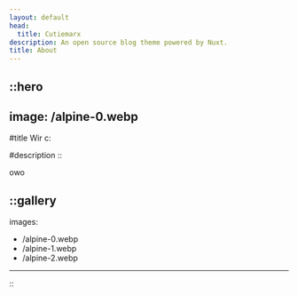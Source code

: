 ```yaml
---
layout: default
head:
  title: Cutiemarx
description: An open source blog theme powered by Nuxt.
title: About
---
```


::hero
---
image: /alpine-0.webp
---
#title
Wir c:

#description
::

owo

::gallery
---
images:
  - /alpine-0.webp
  - /alpine-1.webp
  - /alpine-2.webp
---
::

